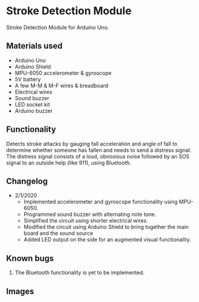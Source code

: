 # Stroke Detection Module
Stroke Detection Module for Arduino Uno.

## Materials used
* Arduino Uno
* Arduino Shield
* MPU-6050 accelerometer & gyroscope
* 5V battery
* A few M-M & M-F wires & breadboard
* Electrical wires
* Sound buzzer
* LED socket kit
* Arduino buzzer

## Functionality
Detects stroke attacks by gauging fall acceleration and angle of fall to determine whether someone has fallen and needs to send a distress signal. The distress signal consists of a loud, obnoxious noise followed by an SOS signal to an outside help (like 911), using Bluetooth.

## Changelog
* 2/1/2020
  * Implemented accelerometer and gyroscope functionality using MPU-6050.
  * Programmed sound buzzer with alternating note tone.
  * Simplified the circuit using shorter electrical wires.
  * Modified the circuit using Arduino Shield to bring together the main board and the sound source
  * Added LED output on the side for an augmented visual functionality.

## Known bugs
1. The Bluetooth functionality is yet to be implemented.

## Images
